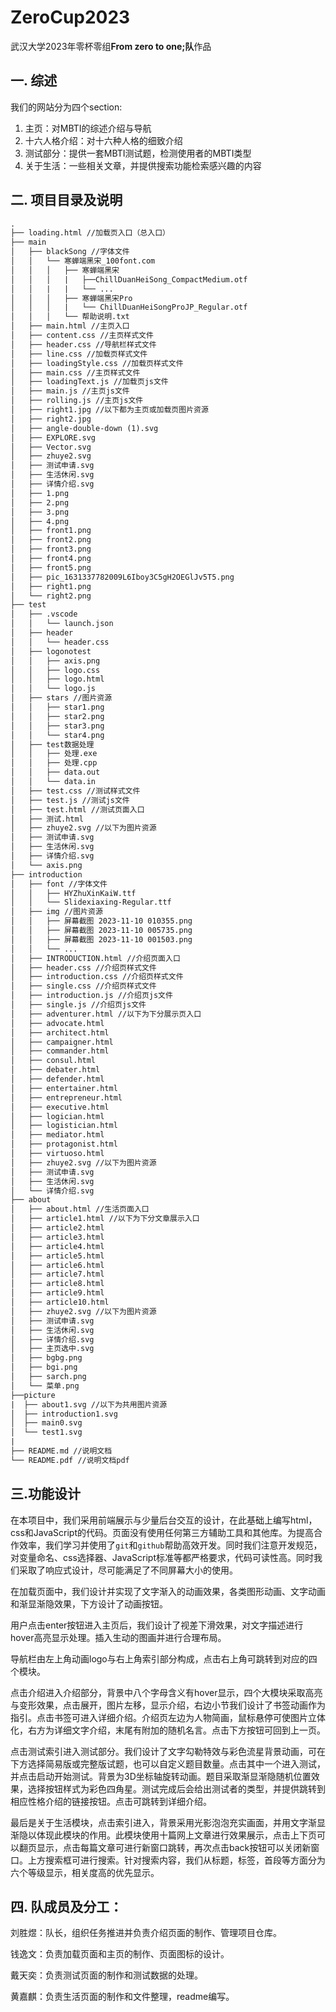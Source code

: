 # ZeroCup2023

武汉大学2023年零杯零组**From zero to one;队**作品

## 一. 综述

我们的网站分为四个section:

1. 主页：对MBTI的综述介绍与导航
2. 十六人格介绍：对十六种人格的细致介绍
3. 测试部分：提供一套MBTI测试题，检测使用者的MBTI类型
4. 关于生活：一些相关文章，并提供搜索功能检索感兴趣的内容

## 二. 项目目录及说明

```txt
.
├── loading.html //加载页入口（总入口）
├── main
│   ├── blackSong //字体文件
│   │   └── 寒蝉端黑宋_100font.com
│   │   │   ├── 寒蝉端黑宋
│   │   │   |   ├──ChillDuanHeiSong_CompactMedium.otf
│   │   |   |   └── ...
│   │   │   ├── 寒蝉端黑宋Pro
│   │   │   |   └── ChillDuanHeiSongProJP_Regular.otf 
│   │   │   └── 帮助说明.txt
│   ├── main.html //主页入口
│   ├── content.css //主页样式文件
│   ├── header.css //导航栏样式文件
│   ├── line.css //加载页样式文件
│   ├── loadingStyle.css //加载页样式文件
│   ├── main.css //主页样式文件
│   ├── loadingText.js //加载页js文件
│   ├── main.js //主页js文件
│   ├── rolling.js //主页js文件
│   ├── right1.jpg //以下都为主页或加载页图片资源
│   ├── right2.jpg
│   ├── angle-double-down (1).svg
│   ├── EXPLORE.svg
│   ├── Vector.svg
│   ├── zhuye2.svg
│   ├── 测试申请.svg
│   ├── 生活休闲.svg
│   ├── 详情介绍.svg
│   ├── 1.png
│   ├── 2.png
│   ├── 3.png
│   ├── 4.png
│   ├── front1.png
│   ├── front2.png
│   ├── front3.png
│   ├── front4.png
│   ├── front5.png
│   ├── pic_1631337782009L6Iboy3C5gH2OEGlJv5T5.png
│   ├── right1.png
│   └── right2.png
├── test
│   ├── .vscode
│   │   └── launch.json
│   ├── header
│   │   └── header.css
│   ├── logonotest
│   │   ├── axis.png
│   │   ├── logo.css
│   │   ├── logo.html
│   │   └── logo.js
│   ├── stars //图片资源
│   │   ├── star1.png
│   │   ├── star2.png
│   │   ├── star3.png
│   │   └── star4.png
│   ├── test数据处理
│   │   ├── 处理.exe
│   │   ├── 处理.cpp
│   │   ├── data.out
│   │   └── data.in
│   ├── test.css //测试样式文件
│   ├── test.js //测试js文件
│   ├── test.html //测试页面入口
│   ├── 测试.html
│   ├── zhuye2.svg //以下为图片资源
│   ├── 测试申请.svg
│   ├── 生活休闲.svg
│   ├── 详情介绍.svg
│   └── axis.png
├── introduction
│   ├── font //字体文件
│   │   ├── HYZhuXinKaiW.ttf
│   │   └── Slidexiaxing-Regular.ttf
│   ├── img //图片资源
│   │   ├── 屏幕截图 2023-11-10 010355.png
│   │   ├── 屏幕截图 2023-11-10 005735.png
│   │   ├── 屏幕截图 2023-11-10 001503.png
│   │   └── ...
│   ├── INTRODUCTION.html //介绍页面入口
│   ├── header.css //介绍页样式文件
│   ├── introduction.css //介绍页样式文件
│   ├── single.css //介绍页样式文件
│   ├── introduction.js //介绍页js文件
│   ├── single.js //介绍页js文件
│   ├── adventurer.html //以下为下分展示页入口
│   ├── advocate.html
│   ├── architect.html
│   ├── campaigner.html
│   ├── commander.html
│   ├── consul.html
│   ├── debater.html
│   ├── defender.html
│   ├── entertainer.html
│   ├── entrepreneur.html
│   ├── executive.html
│   ├── logician.html
│   ├── logistician.html
│   ├── mediator.html
│   ├── protagonist.html
│   ├── virtuoso.html
│   ├── zhuye2.svg //以下为图片资源
│   ├── 测试申请.svg
│   ├── 生活休闲.svg
│   └── 详情介绍.svg
├── about
│   ├── about.html //生活页面入口
│   ├── article1.html //以下为下分文章展示入口
│   ├── article2.html
│   ├── article3.html
│   ├── article4.html
│   ├── article5.html
│   ├── article6.html
│   ├── article7.html
│   ├── article8.html
│   ├── article9.html
│   ├── article10.html
│   ├── zhuye2.svg //以下为图片资源
│   ├── 测试申请.svg
│   ├── 生活休闲.svg
│   ├── 详情介绍.svg
│   ├── 主页选中.svg
│   ├── bgbg.png
│   ├── bgi.png
│   ├── sarch.png
│   └── 菜单.png
├──picture
|  ├── about1.svg //以下为共用图片资源
│  ├── introduction1.svg
│  ├── main0.svg
│  └── test1.svg
|  
├── README.md //说明文档
└── README.pdf //说明文档pdf

```

## 三.功能设计

在本项目中，我们采用前端展示与少量后台交互的设计，在此基础上编写html，css和JavaScript的代码。页面没有使用任何第三方辅助工具和其他库。为提高合作效率，我们学习并使用了``git``和``github``帮助高效开发。同时我们注意开发规范，对变量命名、css选择器、JavaScript标准等都严格要求，代码可读性高。同时我们采取了响应式设计，尽可能满足了不同屏幕大小的使用。
	
在加载页面中，我们设计并实现了文字渐入的动画效果，各类图形动画、文字动画和渐显渐隐效果，下方设计了动画按钮。
	
用户点击enter按钮进入主页后，我们设计了视差下滑效果，对文字描述进行hover高亮显示处理。插入生动的图画并进行合理布局。

导航栏由左上角动画logo与右上角索引部分构成，点击右上角可跳转到对应的四个模块。

点击介绍进入介绍部分，背景中八个字母含义有hover显示，四个大模块采取高亮与变形效果，点击展开，图片左移，显示介绍，右边小节我们设计了书签动画作为指引。点击书签可进入详细介绍。介绍页左边为人物简画，鼠标悬停可使图片立体化，右方为详细文字介绍，末尾有附加的随机名言。点击下方按钮可回到上一页。

点击测试索引进入测试部分。我们设计了文字勾勒特效与彩色流星背景动画，可在下方选择简易版或完整版试题，也可以自定义题目数量。点击其中一个进入测试，并点击启动开始测试。背景为3D坐标轴旋转动画。题目采取渐显渐隐随机位置效果，选择按钮样式为彩色四角星。测试完成后会给出测试者的类型，并提供跳转到相应性格介绍的链接按钮。点击可跳转到详细介绍。

最后是关于生活模块，点击索引进入，背景采用光影泡泡充实画面，并用文字渐显渐隐以体现此模块的作用。此模块使用十篇网上文章进行效果展示，点击上下页可以翻页显示，点击每篇文章可进行新窗口跳转，再次点击back按钮可以关闭新窗口。上方搜索框可进行搜索。针对搜索内容，我们从标题，标签，首段等方面分为六个等级显示，相关度高的优先显示。

## 四. 队成员及分工：
刘胜煜：队长，组织任务推进并负责介绍页面的制作、管理项目仓库。

钱逸文：负责加载页面和主页的制作、页面图标的设计。

戴天奕：负责测试页面的制作和测试数据的处理。

黄嘉麒：负责生活页面的制作和文件整理，readme编写。
